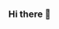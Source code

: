 ### Hi there 👋

<!--
**fmaina1/fmaina1** is a ✨ _special_ ✨ repository because its `README.md` (this file) appears on your GitHub profile.

Here are some ideas to get you started:

- 🔭 I’m currently working on Batch & Streaming pipelines
- 🌱 I’m currently learning Natural Language Processing
- 👯 I’m looking to collaborate on Open Source Projects
- 💬 Ask me about Data Engineering
- 📫 How to reach me: frank.maina@gmail.com
- 😄 Pronouns: He/Him

-->
